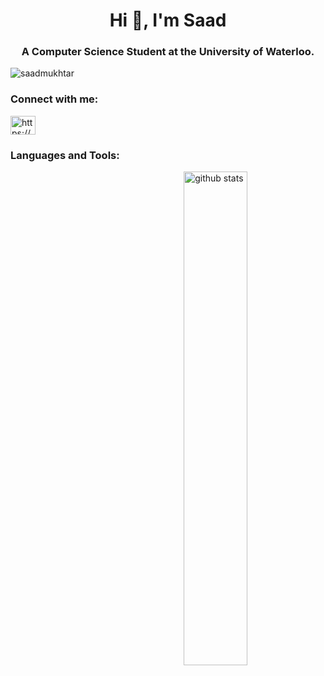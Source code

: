 <h1 align="center">Hi 👋, I'm Saad</h1>
<h3 align="center">A Computer Science Student at the University of Waterloo.</h3>

<p align="left"> <img src="https://komarev.com/ghpvc/?username=saadmukhtar&label=Profile%20views&color=0e75b6&style=flat" alt="saadmukhtar" /> </p>

<h3 align="left">Connect with me:</h3>
<p align="left">
<a href="https://www.linkedin.com/in/saadmukhtar416/" target="blank"><img align="center" src="https://cdn.jsdelivr.net/npm/simple-icons@3.0.1/icons/linkedin.svg" alt="https://www.linkedin.com/in/saadmukhtar416/" height="30" width="40" /></a>
</p>

<h3 align="left">Languages and Tools:</h3>


<img src="https://github-readme-stats.vercel.app/api?username={saadmukhtar01@gmail.com}&show_icons=true&theme=gotham" alt="github stats" width="45%" align="right"/>

